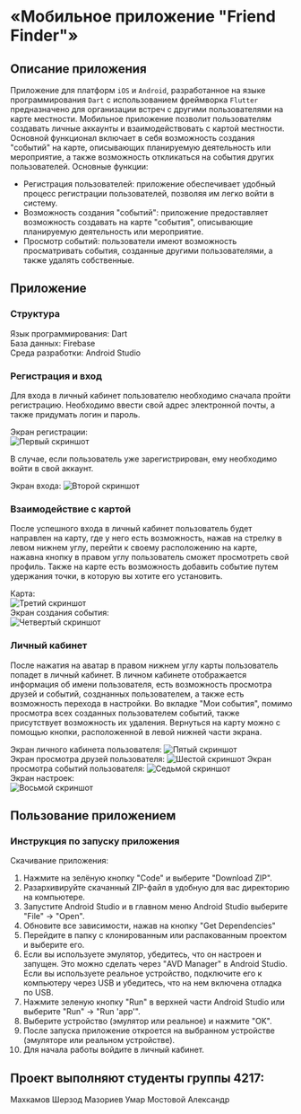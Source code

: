 # «Мобильное приложение "Friend Finder"» 
## Описание приложения
Приложение для платформ `iOS` и `Android`, разработанное на языке программирования `Dart` с использованием фреймворка `Flutter` предназначено для организации встреч с другими пользователями на карте местности.
Мобильное приложение позволит пользователям создавать личные аккаунты и взаимодействовать с картой местности. Основной функционал включает в себя возможность создания "событий" на карте, описывающих планируемую деятельность или мероприятие, а также возможность откликаться на события других пользователей.
Основные функции:
- Регистрация пользователей: приложение обеспечивает удобный процесс регистрации пользователей, позволяя им легко войти в систему.
- Возможность создания "событий": приложение предоставляет возможность создавать на карте "события", описывающие планируемую деятельность или мероприятие.
- Просмотр событий: пользователи имеют возможность просматривать события, созданные другими пользователями, а также удалять собственные.

## Приложение
### Структура
Язык программирования: Dart  
База данных: Firebase  
Среда разработки: Android Studio 
### Регистрация и вход
Для входа в личный кабинет пользователю необходимо сначала пройти регистрацию. Необходимо ввести свой адрес электронной почты, а также придумать логин и пароль.  

Экран регистрации:  
![Первый скриншот](https://github.com/QuaRaion/FriendFinder/blob/main/screens/img_2.jpg)

В случае, если пользователь уже зарегистрирован, ему необходимо войти в свой аккаунт.

Экран входа:
![Второй скриншот](https://github.com/QuaRaion/FriendFinder/blob/main/screens/img_1.jpg)
### Взаимодействие с картой
После успешного входа в личный кабинет пользователь будет направлен на карту, где у него есть возможность, нажав на стрелку в левом нижнем углу, перейти к своему расположению на карте, нажавна кнопку в правом углу пользователь сможет просмотреть свой профиль. Также на карте есть возможность добавить событие путем удержания точки, в которую вы хотите его установить. 

Карта:  
![Третий скриншот](https://github.com/QuaRaion/FriendFinder/blob/main/screens/img_3.jpg)  
Экран создания события:  
![Четвертый скриншот](https://github.com/QuaRaion/FriendFinder/blob/main/screens/img_5.jpg)  
 
### Личный кабинет
После нажатия на аватар в правом нижнем углу карты пользователь попадет в личный кабинет. В личном кабинете отображается информация об имени пользователя, есть возможность просмотра друзей и событий, созднанных пользователем, а также есть возможность перехода в настройки. Во вкладке "Мои события", помимо просмотра всех созданных пользователем событий, также присутствует возможность их удаления. Вернуться на карту можно с помощью кнопки, расположенной в левой нижней части экрана.

Экран личного кабинета пользователя:
![Пятый скриншот](https://github.com/QuaRaion/FriendFinder/blob/main/screens/img_4.jpg)      
Экран просмотра друзей пользователя: 
![Шестой скриншот](https://github.com/QuaRaion/FriendFinder/blob/main/screens/img_9.jpg) 
Экран просмотра событий пользователя:
![Седьмой скриншот](https://github.com/QuaRaion/FriendFinder/blob/main/screens/img_7.jpg)    
Экран настроек:  
![Восьмой скриншот](https://github.com/QuaRaion/FriendFinder/blob/main/screens/img_8.jpg)  

## Пользование приложением
### Инструкция по запуску приложения
Скачивание приложения:    
1. Нажмите на зелёную кнопку "Code" и выберите "Download ZIP".  
2. Разархивируйте скачанный ZIP-файл в удобную для вас директорию на компьютере.
3. Запустите Android Studio и в главном меню Android Studio выберите "File" -> "Open".
4. Обновите все зависимости, нажав на кнопку "Get Dependencies"
5. Перейдите в папку с клонированным или распакованным проектом и выберите его.
6. Если вы используете эмулятор, убедитесь, что он настроен и запущен. Это можно сделать через "AVD Manager" в Android Studio. Если вы используете реальное устройство, подключите его к компьютеру через USB и убедитесь, что на нем включена отладка по USB.
7. Нажмите зеленую кнопку "Run" в верхней части Android Studio или выберите "Run" -> "Run 'app'".
8. Выберите устройство (эмулятор или реальное) и нажмите "OK".
9. После запуска приложение откроется на выбранном устройстве (эмуляторе или реальном устройстве).
10. Для начала работы войдите в личный кабинет.

## Проект выполняют студенты группы 4217:
Махкамов Шерзод
Мазориев Умар
Мостовой Александр
